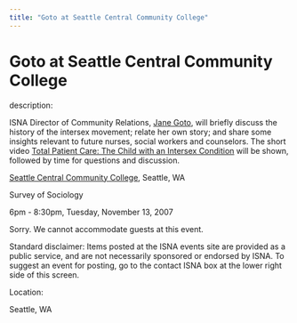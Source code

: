 ```yaml
---
title: "Goto at Seattle Central Community College"
---
```


# Goto at Seattle Central Community College

  
description:  
  


ISNA Director of Community Relations, [Jane Goto][1], will briefly discuss the history of the intersex movement; relate her own story; and share some insights relevant to future nurses, social workers and counselors. The short video [Total Patient Care: The Child with an Intersex Condition][2] will be shown, followed by time for questions and discussion.

  
  


[Seattle Central Community College][3], Seattle, WA  
  
Survey of Sociology  
  
6pm - 8:30pm, Tuesday, November 13, 2007  
  
Sorry. We cannot accommodate guests at this event.

  
  


Standard disclaimer: Items posted at the ISNA events site are provided as a public service, and are not necessarily sponsored or endorsed by ISNA. To suggest an event for posting, go to the contact ISNA box at the lower right side of this screen.

  


  


  
Location:  
  
Seattle, WA

 [1]: /about/goto
 [2]: /videos/total_patient_care
 [3]: http://www.seattlecentral.edu/